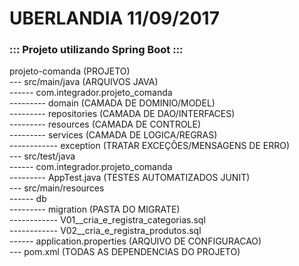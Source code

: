 # UBERLANDIA 11/09/2017

### ::: Projeto utilizando Spring Boot :::

projeto-comanda (PROJETO)<br>
--- src/main/java (ARQUIVOS JAVA) <br />
------ com.integrador.projeto_comanda <br />
--------- domain       (CAMADA DE DOMINIO/MODEL) <br />
--------- repositories (CAMADA DE DAO/INTERFACES) <br />
--------- resources    (CAMADA DE CONTROLE) <br />
--------- services     (CAMADA DE LOGICA/REGRAS) <br />
------------ exception (TRATAR EXCEÇÕES/MENSAGENS DE ERRO) <br />
--- src/test/java <br />
------ com.integrador.projeto_comanda <br />
--------- AppTest.java (TESTES AUTOMATIZADOS JUNIT) <br />
--- src/main/resources <br />
------ db <br />
--------- migration (PASTA DO MIGRATE) <br />
------------ V01__cria_e_registra_categorias.sql <br />
------------ V02__cria_e_registra_produtos.sql <br />
------ application.properties (ARQUIVO DE CONFIGURACAO) <br />
--- pom.xml (TODAS AS DEPENDENCIAS DO PROJETO) <br />
